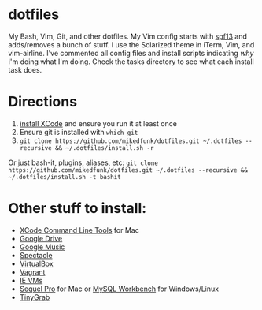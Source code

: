 # dotfiles

My Bash, Vim, Git, and other dotfiles. My Vim config starts with [spf13](https://github.com/spf13/spf13-vim) and adds/removes a bunch of stuff. I use the Solarized theme in iTerm, Vim, and vim-airline. I've commented all config files and install scripts indicating *why* I'm doing what I'm doing. Check the tasks directory to see what each install task does.

# Directions

1. [install XCode](https://itunes.apple.com/us/app/xcode/id497799835?mt=12) and ensure you run it at least once
2. Ensure git is installed with `which git`
3. ```git clone https://github.com/mikedfunk/dotfiles.git ~/.dotfiles --recursive && ~/.dotfiles/install.sh -r```

Or just bash-it, plugins, aliases, etc: ```git clone https://github.com/mikedfunk/dotfiles.git ~/.dotfiles --recursive && ~/.dotfiles/install.sh -t bashit```

# Other stuff to install:

* [XCode Command Line Tools](https://developer.apple.com/downloads/index.action) for Mac
* [Google Drive](https://tools.google.com/dlpage/drive)
* [Google Music](https://support.google.com/googleplay/answer/1229970?hl=en)
* [Spectacle](http://spectacleapp.com/)
* [VirtualBox](http://virtualbox.org)
* [Vagrant](http://www.vagrantup.com/downloads)
* [IE VMs](https://github.com/xdissent/ievms)
* [Sequel Pro](http://www.sequelpro.com/) for Mac or [MySQL Workbench](http://dev.mysql.com/downloads/tools/workbench/) for Windows/Linux
* [TinyGrab](http://tinygrab.com/download.php)
